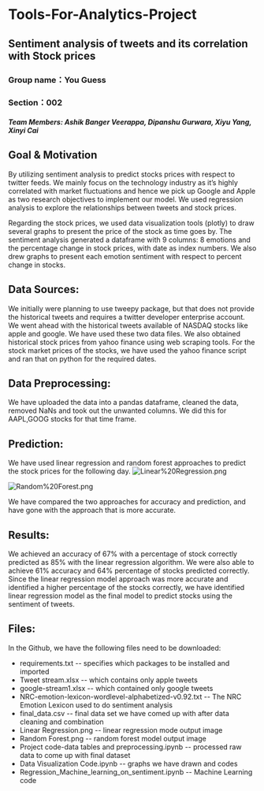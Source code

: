 # __Tools-For-Analytics-Project__

## Sentiment analysis of tweets and its correlation with Stock prices

### Group name：You Guess 
### Section：002
#### _Team Members: Ashik Banger Veerappa, Dipanshu Gurwara, Xiyu Yang, Xinyi Cai_

## Goal & Motivation 

By utilizing sentiment analysis to predict stocks prices with respect to twitter feeds. We mainly focus on the technology industry as it’s highly correlated with market fluctuations and hence we pick up Google and Apple as two research objectives to implement our model. We used regression analysis to explore the relationships between tweets and stock prices. 

Regarding the stock prices, we used data visualization tools (plotly) to draw several graphs to present the price of the stock as time goes by. The sentiment analysis generated a dataframe with 9 columns: 8 emotions and the percentage change in stock prices, with date as index numbers. We also drew graphs to present each emotion sentiment with respect to percent change in stocks.


## Data Sources:

We initially were planning to use tweepy package, but that does not provide the historical tweets and requires a twitter developer enterprise account. We went ahead with the historical tweets available of NASDAQ stocks like apple and google. We have used these two data files. We also obtained historical stock prices from yahoo finance using web scraping tools. 
For the stock market prices of the stocks, we have used the yahoo finance script and ran that on python for the required dates.

## Data Preprocessing:

We have uploaded the data into a pandas dataframe, cleaned the data, removed NaNs and took out the unwanted columns. We did this for AAPL,GOOG stocks for that time frame.


## Prediction:

We have used linear regression and random forest approaches to predict the stock prices for the following day. 
![Linear%20Regression.png](https://github.com/dipanshugurwara/Tools-for-analytics-project/blob/master/Linear%20Regression.png)

![Random%20Forest.png](https://github.com/dipanshugurwara/Tools-for-analytics-project/blob/master/Random%20Forest.png)

We have compared the two approaches for accuracy and prediction, and have gone with the approach that is more accurate.

## Results:

We achieved an accuracy of 67% with a percentage of stock correctly predicted as 85% with the linear regression algorithm. We were also able to achieve 61% accuracy and 64% percentage of stocks predicted correctly. Since the linear regression model approach was more accurate and identified a higher percentage of the stocks correctly, we have identified linear regression model as the final model to predict stocks using the sentiment of tweets.

## Files:

In the Github, we have the following files need to be downloaded:

- requirements.txt -- specifies which packages to be installed and imported
- Tweet stream.xlsx -- which contains only apple tweets
- google-stream1.xlsx -- which contained only google tweets
- NRC-emotion-lexicon-wordlevel-alphabetized-v0.92.txt -- The NRC Emotion Lexicon used to do sentiment analysis 
- final_data.csv -- final data set we have comed up with after data cleaning and combination 
- Linear Regression.png -- linear regression mode output image
- Random Forest.png -- random forest model output image
- Project code-data tables and preprocessing.ipynb -- processed raw data to come up with final dataset
- Data Visualization Code.ipynb -- graphs we have drawn and codes 
- Regression_Machine_learning_on_sentiment.ipynb -- Machine Learning code


